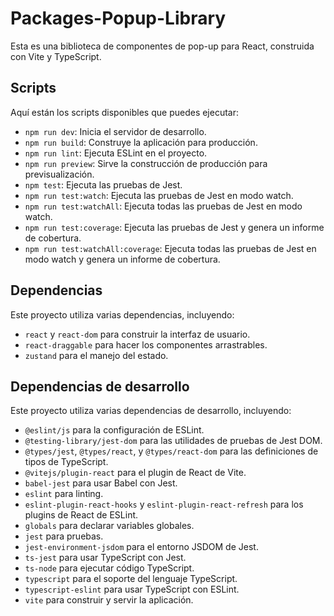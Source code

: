 # Packages-Popup-Library

Esta es una biblioteca de componentes de pop-up para React, construida con Vite y TypeScript.

## Scripts

Aquí están los scripts disponibles que puedes ejecutar:

- `npm run dev`: Inicia el servidor de desarrollo.
- `npm run build`: Construye la aplicación para producción.
- `npm run lint`: Ejecuta ESLint en el proyecto.
- `npm run preview`: Sirve la construcción de producción para previsualización.
- `npm test`: Ejecuta las pruebas de Jest.
- `npm run test:watch`: Ejecuta las pruebas de Jest en modo watch.
- `npm run test:watchAll`: Ejecuta todas las pruebas de Jest en modo watch.
- `npm run test:coverage`: Ejecuta las pruebas de Jest y genera un informe de cobertura.
- `npm run test:watchAll:coverage`: Ejecuta todas las pruebas de Jest en modo watch y genera un informe de cobertura.

## Dependencias

Este proyecto utiliza varias dependencias, incluyendo:

- `react` y `react-dom` para construir la interfaz de usuario.
- `react-draggable` para hacer los componentes arrastrables.
- `zustand` para el manejo del estado.

## Dependencias de desarrollo

Este proyecto utiliza varias dependencias de desarrollo, incluyendo:

- `@eslint/js` para la configuración de ESLint.
- `@testing-library/jest-dom` para las utilidades de pruebas de Jest DOM.
- `@types/jest`, `@types/react`, y `@types/react-dom` para las definiciones de tipos de TypeScript.
- `@vitejs/plugin-react` para el plugin de React de Vite.
- `babel-jest` para usar Babel con Jest.
- `eslint` para linting.
- `eslint-plugin-react-hooks` y `eslint-plugin-react-refresh` para los plugins de React de ESLint.
- `globals` para declarar variables globales.
- `jest` para pruebas.
- `jest-environment-jsdom` para el entorno JSDOM de Jest.
- `ts-jest` para usar TypeScript con Jest.
- `ts-node` para ejecutar código TypeScript.
- `typescript` para el soporte del lenguaje TypeScript.
- `typescript-eslint` para usar TypeScript con ESLint.
- `vite` para construir y servir la aplicación.
